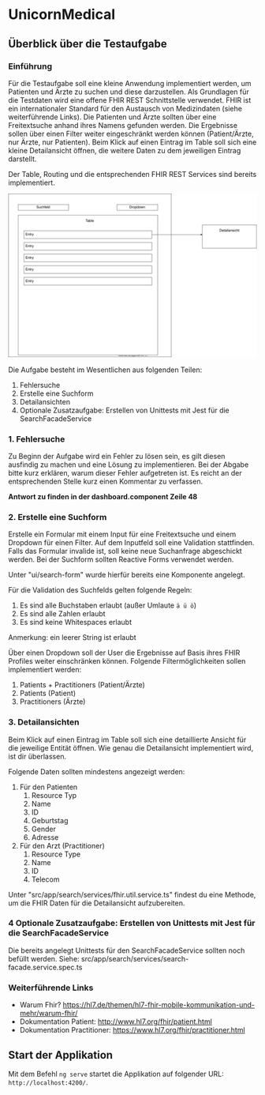 # UnicornMedical

## Überblick über die Testaufgabe

### Einführung

Für die Testaufgabe soll eine kleine Anwendung implementiert werden, um Patienten und Ärzte zu suchen und diese darzustellen.
Als Grundlagen für die Testdaten wird eine offene FHIR REST Schnittstelle verwendet.
FHIR ist ein internationaler Standard für den Austausch von Medizindaten (siehe weiterführende Links).
Die Patienten und Ärzte sollten über eine Freitextsuche anhand ihres Namens gefunden werden. Die Ergebnisse sollen über einen Filter weiter
eingeschränkt werden können (Patient/Ärzte, nur Ärzte, nur Patienten).
Beim Klick auf einen Eintrag im Table soll sich eine kleine Detailansicht öffnen, die weitere Daten zu dem jeweiligen Eintrag darstellt.

Der Table, Routing und die entsprechenden FHIR REST Services sind bereits implementiert.

![Alt text](readme_diag.svg)

Die Aufgabe besteht im Wesentlichen aus folgenden Teilen:

1. Fehlersuche
2. Erstelle eine Suchform
3. Detailansichten
4. Optionale Zusatzaufgabe: Erstellen von Unittests mit Jest für die SearchFacadeService

### 1. Fehlersuche

Zu Beginn der Aufgabe wird ein Fehler zu lösen sein, es gilt diesen ausfindig zu machen und eine Lösung zu implementieren.
Bei der Abgabe bitte kurz erklären, warum dieser Fehler aufgetreten ist.
Es reicht an der entsprechenden Stelle kurz einen Kommentar zu verfassen.

**Antwort zu finden in der dashboard.component Zeile 48**

### 2. Erstelle eine Suchform

Erstelle ein Formular mit einem Input für eine Freitextsuche und einem Dropdown für einen Filter.
Auf dem Inputfeld soll eine Validation stattfinden. Falls das Formular invalide ist, soll keine neue Suchanfrage abgeschickt werden.
Bei der Suchform sollten Reactive Forms verwendet werden.

Unter "ui/search-form" wurde hierfür bereits eine Komponente angelegt.

Für die Validation des Suchfelds gelten folgende Regeln:

1. Es sind alle Buchstaben erlaubt (außer Umlaute `ä ü ö`)
2. Es sind alle Zahlen erlaubt
3. Es sind keine Whitespaces erlaubt

Anmerkung: ein leerer String ist erlaubt

Über einen Dropdown soll der User die Ergebnisse auf Basis ihres FHIR Profiles weiter einschränken können.
Folgende Filtermöglichkeiten sollen implementiert werden:

1. Patients + Practitioners (Patient/Ärzte)
2. Patients (Patient)
3. Practitioners (Ärzte)

### 3. Detailansichten

Beim Klick auf einen Eintrag im Table soll sich eine detaillierte Ansicht für die jeweilige Entität öffnen.
Wie genau die Detailansicht implementiert wird, ist dir überlassen.

Folgende Daten sollten mindestens angezeigt werden:

1. Für den Patienten
   1. Resource Typ
   2. Name
   3. ID
   4. Geburtstag
   5. Gender
   6. Adresse
2. Für den Arzt (Practitioner)
   1. Resource Type
   2. Name
   3. ID
   4. Telecom

Unter "src/app/search/services/fhir.util.service.ts" findest du eine Methode, um die FHIR Daten für die Detailansicht
aufzubereiten.

### 4 Optionale Zusatzaufgabe: Erstellen von Unittests mit Jest für die SearchFacadeService

Die bereits angelegt Unittests für den SearchFacadeService sollten noch befüllt werden.
Siehe: src/app/search/services/search-facade.service.spec.ts

### Weiterführende Links

- Warum Fhir? <https://hl7.de/themen/hl7-fhir-mobile-kommunikation-und-mehr/warum-fhir/>
- Dokumentation Patient: <http://www.hl7.org/fhir/patient.html>
- Dokumentation Practitioner: <https://www.hl7.org/fhir/practitioner.html>

## Start der Applikation

Mit dem Befehl `ng serve` startet die Applikation auf folgender URL: `http://localhost:4200/`.
